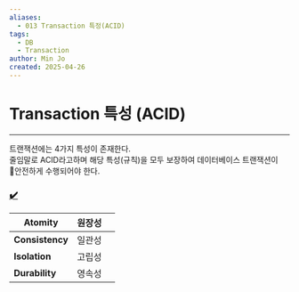 ```yaml
---
aliases:
  - 013 Transaction 특정(ACID)
tags:
  - DB
  - Transaction
author: Min Jo
created: 2025-04-26
---
```

# Transaction 특성 (ACID)
---

트랜잭션에는 4가지 특성이 존재한다.  
줄임말로 ACID라고하며 해당 특성(규칙)을  모두 보장하여 데이터베이스 트랜잭션이 안전하게 수행되어야 한다.


### [✔️](https://engineerinsight.tistory.com/210#%E2%9C%94%EF%B8%8F%20%EA%B0%9C%EB%85%90-1) 


| **Atomity**     | 원장성 |     |
| --------------- | --- | --- |
| **Consistency** | 일관성 |     |
| **Isolation**   | 고립성 |     |
| **Durability**  | 영속성 |     |
